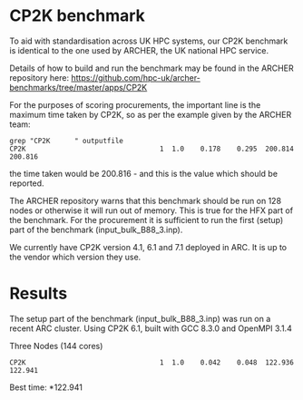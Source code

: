 # CP2K benchmark

To aid with standardisation across UK HPC systems, our CP2K benchmark is identical to the one used by ARCHER, the UK national HPC service.

Details of how to build and run the benchmark may be found in the ARCHER repository here: https://github.com/hpc-uk/archer-benchmarks/tree/master/apps/CP2K

For the purposes of scoring procurements, the important line is the maximum time taken by CP2K, so as per the example given by the ARCHER team:

```
grep "CP2K      " outputfile
CP2K                                 1  1.0    0.178    0.295  200.814  200.816
```

the time taken would be 200.816 - and this is the value which should be reported.

The ARCHER repository warns that this benchmark should be run on 128 nodes or otherwise it will run out of memory.  This is true for the HFX part of the benchmark. For the procurement it is sufficient to run the first (setup) part of the benchmark (input_bulk_B88_3.inp).  

We currently have CP2K version 4.1, 6.1 and 7.1 deployed in ARC.  It is up to the vendor which version they use.

# Results

The setup part of the benchmark (input_bulk_B88_3.inp) was run on a recent ARC cluster. Using CP2K 6.1, built with GCC 8.3.0 and OpenMPI 3.1.4 

Three Nodes (144 cores)
```
CP2K                                 1  1.0    0.042    0.048  122.936  122.941

```

Best time: *122.941
